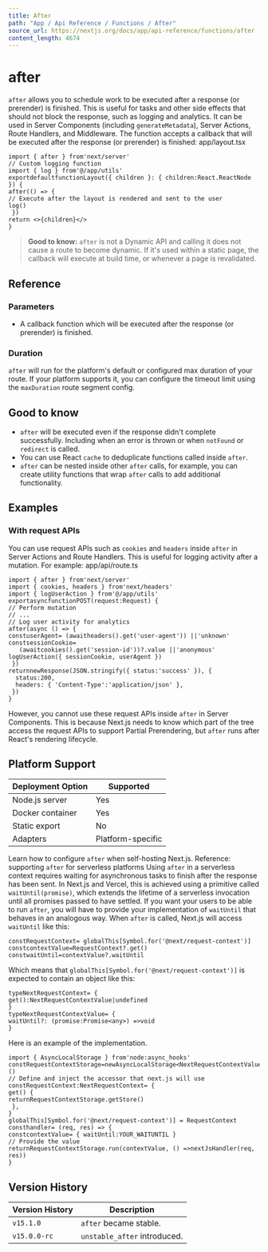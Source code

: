 ```yaml
---
title: After
path: "App / Api Reference / Functions / After"
source_url: https://nextjs.org/docs/app/api-reference/functions/after
content_length: 4674
---
```


# after
`after` allows you to schedule work to be executed after a response (or prerender) is finished. This is useful for tasks and other side effects that should not block the response, such as logging and analytics.
It can be used in Server Components (including `generateMetadata`), Server Actions, Route Handlers, and Middleware.
The function accepts a callback that will be executed after the response (or prerender) is finished:
app/layout.tsx
```
import { after } from'next/server'
// Custom logging function
import { log } from'@/app/utils'
exportdefaultfunctionLayout({ children }: { children:React.ReactNode }) {
after(() => {
// Execute after the layout is rendered and sent to the user
log()
 })
return <>{children}</>
}
```

> **Good to know:** `after` is not a Dynamic API and calling it does not cause a route to become dynamic. If it's used within a static page, the callback will execute at build time, or whenever a page is revalidated.
## Reference
### Parameters
  * A callback function which will be executed after the response (or prerender) is finished.


### Duration
`after` will run for the platform's default or configured max duration of your route. If your platform supports it, you can configure the timeout limit using the `maxDuration` route segment config.
## Good to know
  * `after` will be executed even if the response didn't complete successfully. Including when an error is thrown or when `notFound` or `redirect` is called.
  * You can use React `cache` to deduplicate functions called inside `after`.
  * `after` can be nested inside other `after` calls, for example, you can create utility functions that wrap `after` calls to add additional functionality.


## Examples
### With request APIs
You can use request APIs such as `cookies` and `headers` inside `after` in Server Actions and Route Handlers. This is useful for logging activity after a mutation. For example:
app/api/route.ts
```
import { after } from'next/server'
import { cookies, headers } from'next/headers'
import { logUserAction } from'@/app/utils'
exportasyncfunctionPOST(request:Request) {
// Perform mutation
// ...
// Log user activity for analytics
after(async () => {
constuserAgent= (awaitheaders().get('user-agent')) ||'unknown'
constsessionCookie=
   (awaitcookies().get('session-id'))?.value ||'anonymous'
logUserAction({ sessionCookie, userAgent })
 })
returnnewResponse(JSON.stringify({ status:'success' }), {
  status:200,
  headers: { 'Content-Type':'application/json' },
 })
}
```

However, you cannot use these request APIs inside `after` in Server Components. This is because Next.js needs to know which part of the tree access the request APIs to support Partial Prerendering, but `after` runs after React's rendering lifecycle.
## Platform Support
Deployment Option| Supported  
---|---  
Node.js server| Yes  
Docker container| Yes  
Static export| No  
Adapters| Platform-specific  
Learn how to configure `after` when self-hosting Next.js.
Reference: supporting `after` for serverless platforms Using `after` in a serverless context requires waiting for asynchronous tasks to finish after the response has been sent. In Next.js and Vercel, this is achieved using a primitive called `waitUntil(promise)`, which extends the lifetime of a serverless invocation until all promises passed to have settled.
If you want your users to be able to run `after`, you will have to provide your implementation of `waitUntil` that behaves in an analogous way.
When `after` is called, Next.js will access `waitUntil` like this:
```
constRequestContext= globalThis[Symbol.for('@next/request-context')]
constcontextValue=RequestContext?.get()
constwaitUntil=contextValue?.waitUntil
```

Which means that `globalThis[Symbol.for('@next/request-context')]` is expected to contain an object like this:
```
typeNextRequestContext= {
get():NextRequestContextValue|undefined
}
typeNextRequestContextValue= {
waitUntil?: (promise:Promise<any>) =>void
}
```

Here is an example of the implementation.
```
import { AsyncLocalStorage } from'node:async_hooks'
constRequestContextStorage=newAsyncLocalStorage<NextRequestContextValue>()
// Define and inject the accessor that next.js will use
constRequestContext:NextRequestContext= {
get() {
returnRequestContextStorage.getStore()
 },
}
globalThis[Symbol.for('@next/request-context')] = RequestContext
consthandler= (req, res) => {
constcontextValue= { waitUntil:YOUR_WAITUNTIL }
// Provide the value
returnRequestContextStorage.run(contextValue, () =>nextJsHandler(req, res))
}
```

## Version History
Version History| Description  
---|---  
`v15.1.0`| `after` became stable.  
`v15.0.0-rc`| `unstable_after` introduced.
